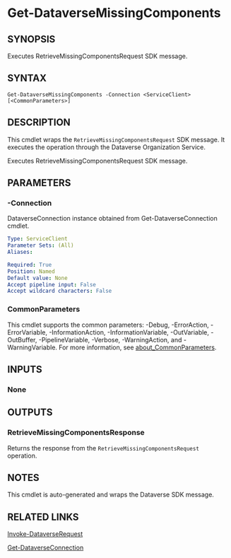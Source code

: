 # Get-DataverseMissingComponents

## SYNOPSIS
Executes RetrieveMissingComponentsRequest SDK message.

## SYNTAX

```
Get-DataverseMissingComponents -Connection <ServiceClient> [<CommonParameters>]
```

## DESCRIPTION

This cmdlet wraps the `RetrieveMissingComponentsRequest` SDK message. It executes the operation through the Dataverse Organization Service.

Executes RetrieveMissingComponentsRequest SDK message.

## PARAMETERS

### -Connection
DataverseConnection instance obtained from Get-DataverseConnection cmdlet.

```yaml
Type: ServiceClient
Parameter Sets: (All)
Aliases:

Required: True
Position: Named
Default value: None
Accept pipeline input: False
Accept wildcard characters: False
```
### CommonParameters
This cmdlet supports the common parameters: -Debug, -ErrorAction, -ErrorVariable, -InformationAction, -InformationVariable, -OutVariable, -OutBuffer, -PipelineVariable, -Verbose, -WarningAction, and -WarningVariable. For more information, see [about_CommonParameters](http://go.microsoft.com/fwlink/?LinkID=113216).

## INPUTS

### None

## OUTPUTS

### RetrieveMissingComponentsResponse

Returns the response from the `RetrieveMissingComponentsRequest` operation.

## NOTES

This cmdlet is auto-generated and wraps the Dataverse SDK message.

## RELATED LINKS

[Invoke-DataverseRequest](Invoke-DataverseRequest.md)

[Get-DataverseConnection](Get-DataverseConnection.md)
